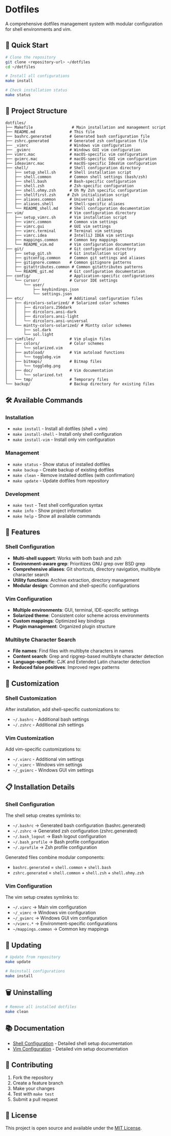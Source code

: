 # Dotfiles

A comprehensive dotfiles management system with modular configuration for shell environments and vim.

## 🚀 Quick Start

```bash
# Clone the repository
git clone <repository-url> ~/dotfiles
cd ~/dotfiles

# Install all configurations
make install

# Check installation status
make status
```

## 📁 Project Structure

```
dotfiles/
├── Makefile                 # Main installation and management script
├── README.md               # This file
├── bashrc.generated        # Generated bash configuration file
├── zshrc.generated         # Generated zsh configuration file
├── _vimrc                  # Windows vim configuration
├── _gvimrc                 # Windows GUI vim configuration
├── vimrc.mac               # macOS-specific vim configuration
├── gvimrc.mac              # macOS-specific GUI vim configuration
├── ideavimrc.mac           # macOS-specific IdeaVim configuration
├── shell/                  # Shell configuration directory
│   ├── setup_shell.sh      # Shell installation script
│   ├── shell.common        # Common shell settings (bash/zsh)
│   ├── shell.bash          # Bash-specific configuration
│   ├── shell.zsh           # Zsh-specific configuration
│   ├── shell.ohmy.zsh      # Oh My Zsh specific configuration
│   ├── shellfirst.zsh     # Zsh initialization script
│   ├── aliases.common      # Universal aliases
│   ├── aliases.shell       # Shell-specific aliases
│   └── README_shell.md     # Shell configuration documentation
├── vim/                    # Vim configuration directory
│   ├── setup_vimrc.sh      # Vim installation script
│   ├── vimrc.common        # Common vim settings
│   ├── vimrc.gui           # GUI vim settings
│   ├── vimrc.terminal      # Terminal vim settings
│   ├── vimrc.idea          # IntelliJ IDEA vim settings
│   ├── mappings.common     # Common key mappings
│   └── README_vim.md       # Vim configuration documentation
├── git/                    # Git configuration directory
│   ├── setup_git.sh        # Git installation script
│   ├── gitconfig.common    # Common git settings and aliases
│   ├── gitignore.common    # Common gitignore patterns
│   ├── gitattributes.common # Common gitattributes patterns
│   └── README_git.md       # Git configuration documentation
├── config/                 # Application-specific configurations
│   └── cursor/             # Cursor IDE settings
│       └── user/
│           ├── keybindings.json
│           └── settings.json
├── etc/                    # Additional configuration files
│   ├── dircolors-solarized/ # Solarized color schemes
│   │   ├── dircolors.256dark
│   │   ├── dircolors.ansi-dark
│   │   ├── dircolors.ansi-light
│   │   └── dircolors.ansi-universal
│   └── mintty-colors-solarized/ # Mintty color schemes
│       ├── sol.dark
│       └── sol.light
├── vimfiles/               # Vim plugin files
│   ├── colors/             # Color schemes
│   │   └── solarized.vim
│   ├── autoload/           # Vim autoload functions
│   │   └── togglebg.vim
│   ├── bitmaps/            # Bitmap files
│   │   └── togglebg.png
│   ├── doc/                # Vim documentation
│   │   └── solarized.txt
│   └── tmp/                # Temporary files
└── backup/                 # Backup directory for existing files
```

## 🛠️ Available Commands

### Installation
- `make install` - Install all dotfiles (shell + vim)
- `make install-shell` - Install only shell configuration
- `make install-vim` - Install only vim configuration

### Management
- `make status` - Show status of installed dotfiles
- `make backup` - Create backup of existing dotfiles
- `make clean` - Remove installed dotfiles (with confirmation)
- `make update` - Update dotfiles from repository

### Development
- `make test` - Test shell configuration syntax
- `make info` - Show project information
- `make help` - Show all available commands

## 🎯 Features

### Shell Configuration
- **Multi-shell support**: Works with both bash and zsh
- **Environment-aware grep**: Prioritizes GNU grep over BSD grep
- **Comprehensive aliases**: Git shortcuts, directory navigation, multibyte character search
- **Utility functions**: Archive extraction, directory management
- **Modular design**: Common and shell-specific configurations

### Vim Configuration
- **Multiple environments**: GUI, terminal, IDE-specific settings
- **Solarized theme**: Consistent color scheme across environments
- **Custom mappings**: Optimized key bindings
- **Plugin management**: Organized plugin structure

### Multibyte Character Search
- **File names**: Find files with multibyte characters in names
- **Content search**: Grep and ripgrep-based multibyte character detection
- **Language-specific**: CJK and Extended Latin character detection
- **Reduced false positives**: Improved regex patterns

## 🔧 Customization

### Shell Customization
After installation, add shell-specific customizations to:
- `~/.bashrc` - Additional bash settings
- `~/.zshrc` - Additional zsh settings

### Vim Customization
Add vim-specific customizations to:
- `~/.vimrc` - Additional vim settings
- `~/_vimrc` - Windows vim settings
- `~/_gvimrc` - Windows GUI vim settings

## 📋 Installation Details

### Shell Configuration
The shell setup creates symlinks to:
- `~/.bashrc` → Generated bash configuration (bashrc.generated)
- `~/.zshrc` → Generated zsh configuration (zshrc.generated)
- `~/.bash_logout` → Bash logout configuration
- `~/.bash_profile` → Bash profile configuration
- `~/.zprofile` → Zsh profile configuration

Generated files combine modular components:
- `bashrc.generated` = `shell.common` + `shell.bash`
- `zshrc.generated` = `shell.common` + `shell.zsh` + `shell.ohmy.zsh`

### Vim Configuration
The vim setup creates symlinks to:
- `~/.vimrc` → Main vim configuration
- `~/_vimrc` → Windows vim configuration
- `~/_gvimrc` → Windows GUI vim configuration
- `~/vimrc.*` → Environment-specific configurations
- `~/mappings.common` → Common key mappings

## 🔄 Updating

```bash
# Update from repository
make update

# Reinstall configurations
make install
```

## 🗑️ Uninstalling

```bash
# Remove all installed dotfiles
make clean
```

## 📚 Documentation

- [Shell Configuration](shell/README.md) - Detailed shell setup documentation
- [Vim Configuration](vim/README.md) - Detailed vim setup documentation

## 🤝 Contributing

1. Fork the repository
2. Create a feature branch
3. Make your changes
4. Test with `make test`
5. Submit a pull request

## 📄 License

This project is open source and available under the [MIT License](LICENSE).
